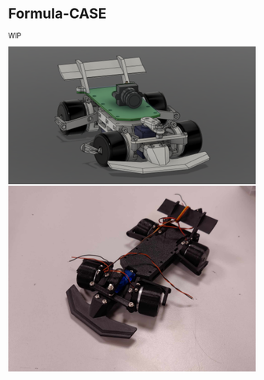 # Formula-CASE

WIP

<img src="https://raw.githubusercontent.com/GustavAbrahamsson/Formula-CASE/main/Pictures/FC-CAD_prototype4.png?token=GHSAT0AAAAAACH6NPKJFNVDI5S4XMQ57MFOZIN3OUQ">
<img src="https://raw.githubusercontent.com/GustavAbrahamsson/Formula-CASE/main/Pictures/Prototype4.jpg?token=GHSAT0AAAAAACH6NPKIZB7Y5F4U5N2VHBH6ZIN3QNQ">
